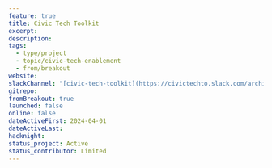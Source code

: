 ```yaml
---
feature: true
title: Civic Tech Toolkit
excerpt: 
description: 
tags:
  - type/project
  - topic/civic-tech-enablement
  - from/breakout
website: 
slackChannel: "[civic-tech-toolkit](https://civictechto.slack.com/archives/C0739GZADL6)"
gitrepo: 
fromBreakout: true
launched: false
online: false
dateActiveFirst: 2024-04-01
dateActiveLast: 
hacknight: 
status_project: Active
status_contributor: Limited
---
```

